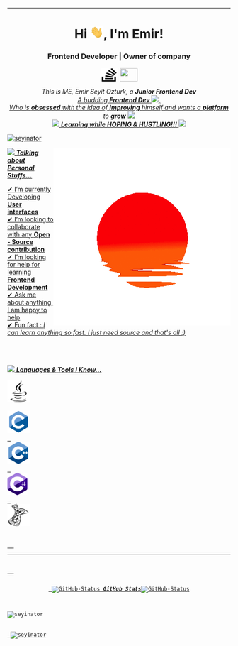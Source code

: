 <p align="center">
</p>
<hr>
<h1 align="center">Hi <img src="https://raw.githubusercontent.com/ABSphreak/ABSphreak/master/gifs/Hi.gif" width="30px">, I'm Emir!</h1>
<h3 align="center">Frontend Developer | Owner of company </h3>
<p align="center">
<a href="https://stackoverflow.com/users/10414727/seyinator" target="blank"><img align="center" src="https://github.com/seyinator/seyinator/blob/main/stackoverflow.svg" alt="akash_chowrasia" height="30" width="40" /></a>
<a href = "mailto: emir@fastcons.com"><img align="center" src="https://simpleicons.org/icons/gmail.svg" height="30" width="40" /></a>
</p>
</p>



<p align="center">
  <em>
    This is ME, Emir Seyit Ozturk, a <b>Junior Frontend Dev</b> <a href="https://gym1409s-new.mskobr.ru/#/"> <br>
    A budding <b>Frontend Dev</b> <img src="https://github.com/TheDudeThatCode/TheDudeThatCode/blob/master/Assets/Developer.gif" width="30px">,<br>Who is <b>obsessed</b>
    with the idea of <b>improving</b> himself and wants a <b>platform</b> to 
    <b>grow</b> <img src="https://github.com/TheDudeThatCode/TheDudeThatCode/blob/master/Assets/Rocket.gif" width="18px">
  </em> 
  <br>
  <img src="https://media.giphy.com/media/VgCDAzcKvsR6OM0uWg/giphy.gif" width="50" /> <b><i>Learning while HOPING & HUSTLING!!!</i></b> <img src="https://media.giphy.com/media/7j2hfyeVcDtf2/giphy.gif" width="50" />
</p>

<p align="left"> <img src="https://komarev.com/ghpvc/?username=seyinator&label=Profile%20views&color=0e75b6&style=flat" alt="seyinator" /> </p>
<img align="right" width=400px alt="Sunset" src="https://github.com/seyinator/seyinator/blob/main/sunset.gif" />

<img src="https://media.giphy.com/media/ObNTw8Uzwy6KQ/giphy.gif" width="30px">&nbsp;***Talking about Personal Stuffs...***

✔ I’m currently Developing **User interfaces** <br>
✔ I’m looking to collaborate with any **Open - Source contribution**<br>
✔ I’m looking for help for learning **Frontend Development**<br>
✔ Ask me about anything, I am happy to help<br>
✔ Fun fact : *I can learn anything so fast. I just need source and that's all :)*<br><br><br><br>
 

<img src="https://media.giphy.com/media/ObNTw8Uzwy6KQ/giphy.gif" width="30px">&nbsp;***Languages & Tools I Know...***
<p align="left">
  
  <code><img height="50" src="https://github.com/seyinator/seyinator/blob/main/java.svg"></code><code> 
  <code> <img height="50" src="https://raw.githubusercontent.com/devicons/devicon/master/icons/c/c-original.svg"> </code>
  <code> <img height="50" src="https://raw.githubusercontent.com/devicons/devicon/master/icons/cplusplus/cplusplus-original.svg"> </code>
  <code> <img height="50" src="https://github.com/seyinator/seyinator/blob/main/c-sharp-c-icon-456x512-9sej0lrz.png"> </code>
  <code> <img height="50" src="https://github.com/seyinator/seyinator/blob/main/microsoftsqlserver.svg"> </code>
  <hr>
  <p align="center">
 <img src="https://media.giphy.com/media/8UHRm5oY4k4FDxq5QG/giphy.gif" width="30px" alt="GitHub-Status"/>&nbsp;<i><b>GitHub Stats</b></i><img src="https://media.giphy.com/media/8UHRm5oY4k4FDxq5QG/giphy.gif" width="30px" alt="GitHub-Status"/></p>
<p><img align="left" src="https://github-readme-stats.vercel.app/api/top-langs?username=seyinator&show_icons=true&locale=en&layout=compact" alt="seyinator" /></p>

<p>&nbsp;<img align="center" src="https://github-readme-stats.vercel.app/api?username=seyinator&show_icons=true&locale=en" alt="seyinator" width="410" /></p>

